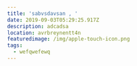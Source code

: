 ```yaml
---
title: 'sabvsdavsan , '
date: 2019-09-03T05:29:25.917Z
description: adcadsa
location: avrbreynentt4n
featuredimage: /img/apple-touch-icon.png
tags:
  - wefqwefewq
---
```


